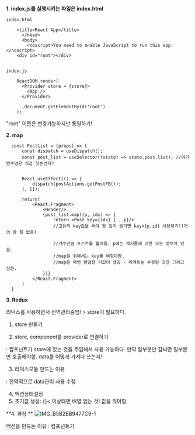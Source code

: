 **1. index.js를 실행시키는 파일은 index.html**

```
index.html

    <title>React App</title>
      </head>
      <body>
        <noscript>You need to enable JavaScript to run this app.</noscript>
    <div id="root"></div>
    
```

```
index.js

    ReactDOM.render(
      <Provider store = {store}>
        <App />
      </Provider>

      ,document.getElementById('root')
    );
```

"root" 이름은 변경가능하지만 통일하기!

**2. map**

```
  const PostList = (props) => {
      const dispatch = useDispatch();
      const post_list = useSelector((state) => state.post.list); //여기 변수명은 직접 짓는건지?


      React.useEffect(() => {
          dispatch(postActions.getPostFB());
      }, []);

      return(
          <React.Fragment>
              <Header/>
              {post_list.map((p, idx) => {
                  return <Post key={idx} {...p}/> 
                  //고유의 key값을 써야 할 일이 생기면 key={p.id} 사용하기!(거의 쓸 일 없음)

                  //개수만큼 포스트를 불러옴. p에는 게시물에 대한 모든 정보가 있음.
                  //map을 위해서는 key를 써줘야함.
                  //map은 매번 랜덤한 키값이 생김 - 리액트는 수정된 것만 그리고 싶음.
              })}
          </React.Fragment>
      )
  }
```

**3. Redux**

리덕스를 사용하면서 전역관리중임! > store이 필요하다.

1) store 만들기

2) store, component를 provider로 연결하기

: 컴포넌트가 store에 있는 것을 주입해서 사용 가능하다. 만약 일부분만 감싸면 일부분만 호출해야함. data를 어떻게 가져다 쓰는지!


3) 리덕스모듈 만드는 이유

: 전역적으로 data관리 사용 수정

4) 액션상태설정
5) 초기값 생성: {}< 이상태면 배열 없는 것! 값을 줘야함.

**4. 과정 **
![IMG_B5B2BB9477C9-1](https://user-images.githubusercontent.com/85469681/125470298-f3eb2b80-9beb-4741-a0cd-67d5770bb4b6.jpeg)

액션을 만드는 이유 : 컴포넌트가 
